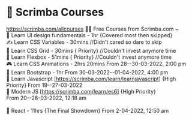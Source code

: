 # 🔖 Scrimba Courses
https://scrimba.com/allcourses
👨‍💻 Free Courses from Scrimba.com ~
<br>
👀 Learn UI design fundamentals - 1hr {Covered most then skipped}
<br>
✍️ Learn CSS Variables - 30mins //Didn't cared so dare to skip
<br>
🍫 Learn CSS Grid - 30mins { Priority} //Couldn't invest anymore time
<br>
🧮 Learn Flexbox - 51mins { Priority}  //Couldn't invest anymore time
<br>
🎮 Learn CSS Animations - 2hrs 20mins 
 From 28--30-03-2022, 2:00 pm
<br>
🎨 Learn Bootstrap - 1hr
 From 30-03-2022--01-04-2022, 4:00 pm
<br>
👤 Learn Javascript [https://scrimba.com/learn/learnjavascript] {High Priority}
 From 19--27-03-2022 
<br>
👥 Modern JS [https://scrimba.com/learn/es6] {High Priority}  
 From 20--28-03-2022, 12:18 am   
<br>
🧬 React - 11hrs {The Final Showdown}
 From 2-04-2022, 12:50 am
